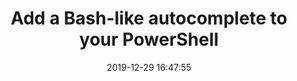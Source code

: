 ---
date: 2019-12-29 16:47:55
link:
  source: pocket
  source_url: https://getpocket.com
  text: Add a Bash-like autocomplete to your PowerShell
  url: https://dev.to/ofhouse/add-a-bash-like-autocomplete-to-your-powershell-4257
slug: add-a-bash-like-autocomplete-to-your-powershell
source: pocket
syndicated:
- type: twitter
  url: https://twitter.com/roytang/statuses/1211335147368439815/
title: Add a Bash-like autocomplete to your PowerShell
---